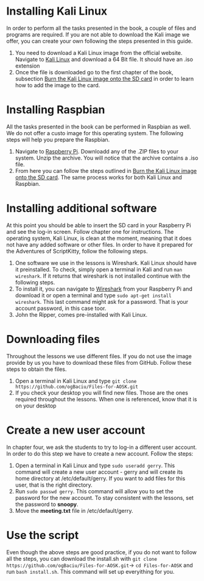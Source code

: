# Installing Kali Linux

In order to perform all the tasks presented in the book, a couple of files and programs are required. If you are not able to download the Kali image we offer, you can create your own following the steps presented in this guide. 

1.	You need to download a Kali Linux image from the official website. Navigate to [Kali Linux](https://www.kali.org/downloads/) and download a 64 Bit file. It should have an .iso extension
2.	Once the file is downloaded go to the first chapter of the book, subsection [Burn the Kali Linux image onto the SD card](https://suzannejmatthews.gitbooks.io/aosk/content/chapter1.html) in order to learn how to add the image to the card.

# Installing Raspbian 

All the tasks presented in the book can be performed in Raspbian as well. We do not offer a custo image for this operating system. The following steps will help you prepare the Raspbian.

1. Navigate to [Raspberry Pi](https://www.raspberrypi.org/downloads/raspbian/). Downloadd any of the .ZIP files to your system. Unzip the archive. You will notice that the archive contains a .iso file. 
2. From here you can follow the steps outlined in [Burn the Kali Linux image onto the SD card](https://suzannejmatthews.gitbooks.io/aosk/content/chapter1.html). The same process works for both Kali Linux and Raspbian. 

# Installing additional software

At this point you should be able to insert the SD card in your Raspberry Pi and see the log-in screen. Follow chapter one for instructions. The operating system, Kali Linux, is clean at the moment, meaning that it does not have any added software or other files. In order to have it prepared for the Adventures of ScriptKitty, follow the following steps.

1.	One software we use in the lessons is Wireshark. Kali Linux should have it preinstalled. To check, simply open a terminal in Kali and run `man wireshark`. If it returns that wireshark is not installed continue with the following steps.
2.	 To install it, you can navigate to [Wireshark](https://www.wireshark.org/) from your Raspberry Pi and download it or open a terminal and type `sudo apt-get install wireshark`. This last command might ask for a password. That is your account password, in this case toor. 
3.	John the Ripper, comes pre-installed with Kali Linux. 

# Downloading files

Throughout the lessons we use different files. If you do not use the image provide by us you have to download these files from GitHub.  Follow these steps to obtain the files.
1.	Open a terminal in Kali Linux and type `git clone https://github.com/ogBaciu/Files-for-AOSK.git` 
2.	If you check your desktop you will find new files. Those are the ones required throughout the lessons. When one is referenced, know that it is on your desktop

# Create a new user account

In chapter four, we ask the students to try to log-in a different user account. In order to do this step we have to create a new account. Follow the steps:

1. Open a terminal in Kali Linux and type `sudo useradd gerry`. This command will create a new user account - gerry and  will create its home directory at /etc/default/gerry. If you want to add files for this user, that is the right directory.
2. Run `sudo passwd gerry`. This command will allow you to set the password for the new account. To stay consistent with the lessons, set the password to **snoopy**.
3. Move the **meeting.txt** file in /etc/default/gerry.

# Use the script

Even though the above steps are good practice, if you do not want to follow all the steps, you can download the install.sh with `git clone https://github.com/ogBaciu/Files-for-AOSK.git`-> `cd Files-for-AOSK` and run `bash install.sh`. This command will set up everyithing for you.
